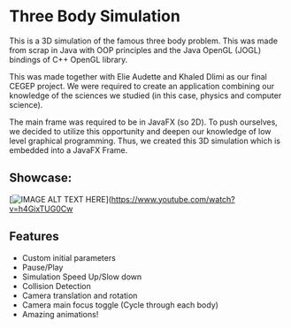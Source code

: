 # Three Body Simulation

This is a 3D simulation of the famous three body problem. This was made from scrap in Java with OOP principles and the Java OpenGL (JOGL) bindings of C++ OpenGL library.

This was made together with Elie Audette and Khaled Dlimi as our final CEGEP project. We were required to create an application combining our knowledge of the sciences we studied (in this case, physics and computer science).

The main frame was required to be in JavaFX (so 2D). To push ourselves, we decided to utilize this opportunity and deepen our knowledge of low level graphical programming. Thus, we created this 3D simulation which is embedded into a JavaFX Frame.

## Showcase:

[![IMAGE ALT TEXT HERE](https://img.youtube.com/vi/h4GixTUG0Cw/0.jpg)](https://www.youtube.com/watch?v=h4GixTUG0Cw

## Features
- Custom initial parameters
- Pause/Play
- Simulation Speed Up/Slow down
- Collision Detection
- Camera translation and rotation
- Camera main focus toggle (Cycle through each body)
- Amazing animations!

